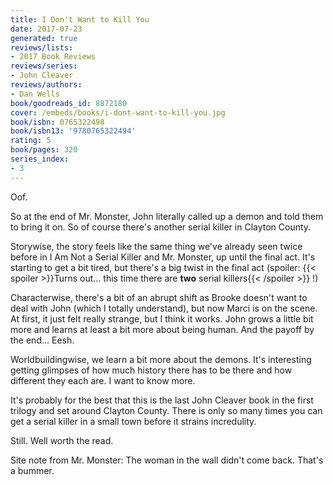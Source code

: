 ```yaml
---
title: I Don't Want to Kill You
date: 2017-07-23
generated: true
reviews/lists:
- 2017 Book Reviews
reviews/series:
- John Cleaver
reviews/authors:
- Dan Wells
book/goodreads_id: 8872180
cover: /embeds/books/i-dont-want-to-kill-you.jpg
book/isbn: 0765322498
book/isbn13: '9780765322494'
rating: 5
book/pages: 320
series_index:
- 3
---
```

Oof.  

So at the end of Mr. Monster, John literally called up a demon and told them to bring it on. So of course there's another serial killer in Clayton County.  

<!--more-->

Storywise, the story feels like the same thing we've already seen twice before in I Am Not a Serial Killer and Mr. Monster, up until the final act. It's starting to get a bit tired, but there's a big twist in the final act (spoiler:  {{< spoiler >}}Turns out... this time there are **two** serial killers{{< /spoiler >}}  !)  

Characterwise, there's a bit of an abrupt shift as Brooke doesn't want to deal with John (which I totally understand), but now Marci is on the scene. At first, it just felt really strange, but I think it works. John grows a little bit more and learns at least a bit more about being human. And the payoff by the end... Eesh.  

Worldbuildingwise, we learn a bit more about the demons. It's interesting getting glimpses of how much history there has to be there and how different they each are. I want to know more.  

It's probably for the best that this is the last John Cleaver book in the first trilogy and set around Clayton County. There is only so many times you can get a serial killer in a small town before it strains incredulity.  

Still. Well worth the read.  

Site note from Mr. Monster: The woman in the wall didn't come back. That's a bummer.